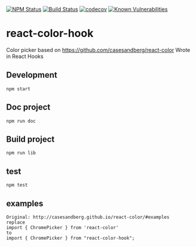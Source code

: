 [![NPM Status](https://img.shields.io/npm/v/react-color-hook.svg?style=flat)](https://www.npmjs.com/package/react-color-hook)
[![Build Status](https://travis-ci.com/maximilianoh/react-color-hook.svg?branch=master)](https://travis-ci.com/maximilianoh/react-color-hook)
[![codecov](https://codecov.io/gh/maximilianoh/react-color-hook/branch/master/graph/badge.svg)](https://codecov.io/gh/babel/babel-loader)
[![Known Vulnerabilities](https://snyk.io/test/github/maximilianoh/react-color-hook/badge.svg)](https://snyk.io/test/github/maximilianoh/react-color-hook)

# react-color-hook
Color picker based on https://github.com/casesandberg/react-color
Wrote in React Hooks



## Development
    npm start
    

## Doc project
    npm run doc



## Build project
    npm run lib
    
    

## test
    npm test   
    
    
## examples
    Original: http://casesandberg.github.io/react-color/#examples
    replace 
    import { ChromePicker } from 'react-color' 
    to
    import { ChromePicker } from "react-color-hook";

